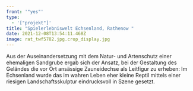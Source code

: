```yaml
---
front: '"yes"'
type:
  - '["projekt"]'
title: "Spielerlebniswelt Echsenland, Rathenow "
date: 2021-12-08T13:54:11.468Z
image: rat_twf5782.jpg.crop_display.jpg
---
```

Aus der Auseinandersetzung mit dem Natur- und Artenschutz einer ehemaligen Sandgrube ergab sich der Ansatz, bei der Gestaltung des Geländes die vor Ort ansässige Zauneidechse als Leitfigur zu erheben: Im Echsenland wurde das im wahren Leben eher kleine Reptil mittels einer riesigen Landschaftsskulptur eindrucksvoll in Szene gesetzt.